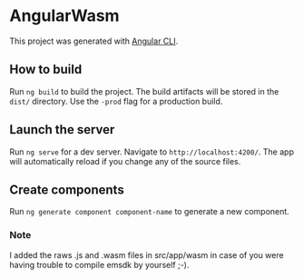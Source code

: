 # AngularWasm

This project was generated with [Angular CLI](https://github.com/angular/angular-cli).

## How to build

Run `ng build` to build the project. The build artifacts will be stored in the `dist/` directory. Use the `-prod` flag for a production build.


## Launch the server

Run `ng serve` for a dev server. Navigate to `http://localhost:4200/`. The app will automatically reload if you change any of the source files.


## Create components

Run `ng generate component component-name` to generate a new component.


### Note

I added the raws .js and .wasm files in src/app/wasm in case of you were having trouble to compile emsdk by yourself ;-).
